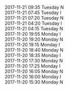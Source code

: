 2017-11-21 09:35 Tuesday  N  
2017-11-21 07:45 Tuesday  I  
2017-11-21 07:20 Tuesday  N  
2017-11-21 04:20 Tuesday  I  
2017-11-21 04:15 Tuesday  N  
2017-11-20 19:55 Monday  I  
2017-11-20 19:20 Monday  N  
2017-11-20 19:15 Monday  I  
2017-11-20 18:40 Monday  N  
2017-11-20 18:35 Monday  I  
2017-11-20 17:30 Monday  N  
2017-11-20 17:25 Monday  I  
2017-11-20 16:05 Monday  N  
2017-11-20 16:00 Monday  I  
2017-11-20 15:30 Monday  N  
